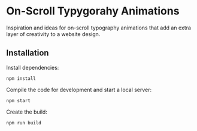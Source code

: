 # On-Scroll Typygorahy Animations

Inspiration and ideas for on-scroll typography animations that add an extra layer of creativity to a website design.

 
## Installation

Install dependencies:

```
npm install
```

Compile the code for development and start a local server:

```
npm start
```

Create the build:

```
npm run build
```




